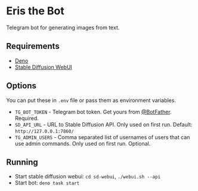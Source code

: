 # Eris the Bot

Telegram bot for generating images from text.

## Requirements

- [Deno](https://deno.land/)
- [Stable Diffusion WebUI](https://github.com/AUTOMATIC1111/stable-diffusion-webui/)

## Options

You can put these in `.env` file or pass them as environment variables.

- `TG_BOT_TOKEN` - Telegram bot token. Get yours from [@BotFather](https://t.me/BotFather).
  Required.
- `SD_API_URL` - URL to Stable Diffusion API. Only used on first run. Default:
  `http://127.0.0.1:7860/`
- `TG_ADMIN_USERS` - Comma separated list of usernames of users that can use admin commands. Only
  used on first run. Optional.

## Running

- Start stable diffusion webui: `cd sd-webui`, `./webui.sh --api`
- Start bot: `deno task start`
